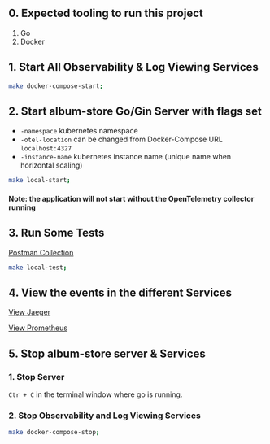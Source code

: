 ## 0. Expected tooling to run this project

1. Go
2. Docker 

## 1. Start All Observability & Log Viewing Services
 
```bash
make docker-compose-start;
```

## 2. Start album-store Go/Gin Server with flags set

* `-namespace` kubernetes namespace 
* `-otel-location`  can be changed from Docker-Compose URL `localhost:4327` 
* `-instance-name` kubernetes instance name (unique name when horizontal scaling)

```bash
make local-start;
```

#### Note: the application will not start without the OpenTelemetry collector running

## 3. Run Some Tests

[Postman Collection](../test/Album-Store.postman_collection.json)

```bash
make local-test;
```

## 4. View the events in the different Services

[View Jaeger](http://localhost:16696/search?limit=20&service=album-store)

[View Prometheus](http://localhost:9090/graph?g0.expr=%7Bjob%3D~%22.%2B%22%7D%20&g0.tab=0&g0.stacked=0&g0.show_exemplars=0&g0.range_input=1h)

## 5. Stop album-store server & Services  

### 1. Stop Server

`Ctr + C` in the terminal window where go is running. 

### 2. Stop Observability and Log Viewing Services

```bash
make docker-compose-stop;
```